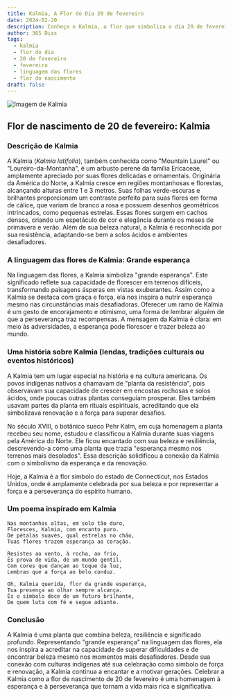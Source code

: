 ```yaml
---
title: Kalmia, A Flor do Dia 20 de fevereiro
date: 2024-02-20
description: Conheça o Kalmia, a flor que simboliza o dia 20 de fevereiro e seu significado 'Grande esperança'. Explore a beleza e o simbolismo desta flor encantadora.
author: 365 Dias
tags:
  - kalmia
  - flor do dia
  - 20 de fevereiro
  - fevereiro
  - linguagem das flores
  - flor do nascimento
draft: false
---
```


![Imagem de Kalmia](https://cdn.pixabay.com/photo/2015/05/17/12/01/kalmia-770766_1280.jpg#center)


## Flor de nascimento de 20 de fevereiro: Kalmia

### Descrição de Kalmia

A Kalmia (_Kalmia latifolia_), também conhecida como "Mountain Laurel" ou "Loureiro-da-Montanha", é um arbusto perene da família Ericaceae, amplamente apreciado por suas flores delicadas e ornamentais. Originária da América do Norte, a Kalmia cresce em regiões montanhosas e florestas, alcançando alturas entre 1 e 3 metros. Suas folhas verde-escuras e brilhantes proporcionam um contraste perfeito para suas flores em forma de cálice, que variam de branco a rosa e possuem desenhos geométricos intrincados, como pequenas estrelas. Essas flores surgem em cachos densos, criando um espetáculo de cor e elegância durante os meses de primavera e verão. Além de sua beleza natural, a Kalmia é reconhecida por sua resistência, adaptando-se bem a solos ácidos e ambientes desafiadores.

### A linguagem das flores de Kalmia: Grande esperança

Na linguagem das flores, a Kalmia simboliza "grande esperança". Este significado reflete sua capacidade de florescer em terrenos difíceis, transformando paisagens ásperas em vistas exuberantes. Assim como a Kalmia se destaca com graça e força, ela nos inspira a nutrir esperança mesmo nas circunstâncias mais desafiadoras. Oferecer um ramo de Kalmia é um gesto de encorajamento e otimismo, uma forma de lembrar alguém de que a perseverança traz recompensas. A mensagem da Kalmia é clara: em meio às adversidades, a esperança pode florescer e trazer beleza ao mundo.

### Uma história sobre Kalmia (lendas, tradições culturais ou eventos históricos)

A Kalmia tem um lugar especial na história e na cultura americana. Os povos indígenas nativos a chamavam de "planta da resistência", pois observavam sua capacidade de crescer em encostas rochosas e solos ácidos, onde poucas outras plantas conseguiam prosperar. Eles também usavam partes da planta em rituais espirituais, acreditando que ela simbolizava renovação e a força para superar desafios.

No século XVIII, o botânico sueco Pehr Kalm, em cuja homenagem a planta recebeu seu nome, estudou e classificou a Kalmia durante suas viagens pela América do Norte. Ele ficou encantado com sua beleza e resiliência, descrevendo-a como uma planta que trazia "esperança mesmo nos terrenos mais desolados". Essa descrição solidificou a conexão da Kalmia com o simbolismo da esperança e da renovação.

Hoje, a Kalmia é a flor símbolo do estado de Connecticut, nos Estados Unidos, onde é amplamente celebrada por sua beleza e por representar a força e a perseverança do espírito humano.

### Um poema inspirado em Kalmia

```
Nas montanhas altas, em solo tão duro,  
Floresces, Kalmia, com encanto puro.  
De pétalas suaves, qual estrelas no chão,  
Tuas flores trazem esperança ao coração.  

Resistes ao vento, à rocha, ao frio,  
És prova de vida, de um mundo gentil.  
Com cores que dançam ao toque da luz,  
Lembras que a força ao belo conduz.  

Oh, Kalmia querida, flor da grande esperança,  
Tua presença ao olhar sempre alcança.  
És o símbolo doce de um futuro brilhante,  
De quem luta com fé e segue adiante.
```

### Conclusão

A Kalmia é uma planta que combina beleza, resiliência e significado profundo. Representando "grande esperança" na linguagem das flores, ela nos inspira a acreditar na capacidade de superar dificuldades e de encontrar beleza mesmo nos momentos mais desafiadores. Desde sua conexão com culturas indígenas até sua celebração como símbolo de força e renovação, a Kalmia continua a encantar e a motivar gerações. Celebrar a Kalmia como a flor de nascimento de 20 de fevereiro é uma homenagem à esperança e à perseverança que tornam a vida mais rica e significativa.